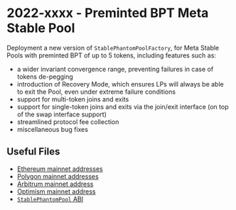 # 2022-xxxx - Preminted BPT Meta Stable Pool

Deployment a new version of `StablePhantomPoolFactory`, for Meta Stable Pools with preminted BPT of up to 5 tokens, including features such as:

- a wider invariant convergence range, preventing failures in case of tokens de-pegging
- introduction of Recovery Mode, which ensures LPs will always be able to exit the Pool, even under extreme failure conditions
- support for multi-token joins and exits
- support for single-token joins and exits via the join/exit interface (on top of the swap interface support)
- streamlined protocol fee collection
- miscellaneous bug fixes

## Useful Files

- [Ethereum mainnet addresses](./output/mainnet.json)
- [Polygon mainnet addresses](./output/polygon.json)
- [Arbitrum mainnet address](./output/arbitrum.json)
- [Optimism mainnet address](./output/optimism.json)
- [`StablePhantomPool` ABI](./abi/StablePhantomPool.json)
